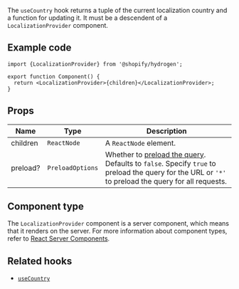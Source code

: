 <!-- This file is generated from source code in the Shopify/hydrogen repo. Edit the files in /packages/hydrogen/src/components/LocalizationProvider and run 'yarn generate-docs' at the root of this repo. For more information, refer to https://github.com/Shopify/shopify-dev/blob/main/content/internal/operations/reference-docs/hydrogen.md. -->

The `useCountry` hook returns a tuple of the current localization country and a function for updating it.
It must be a descendent of a `LocalizationProvider` component.

## Example code

```tsx
import {LocalizationProvider} from '@shopify/hydrogen';

export function Component() {
  return <LocalizationProvider>{children}</LocalizationProvider>;
}
```

## Props

| Name     | Type                        | Description                                                                                                                                                                                                    |
| -------- | --------------------------- | -------------------------------------------------------------------------------------------------------------------------------------------------------------------------------------------------------------- |
| children | <code>ReactNode</code>      | A `ReactNode` element.                                                                                                                                                                                         |
| preload? | <code>PreloadOptions</code> | Whether to [preload the query](/custom-storefronts/hydrogen/framework/preloaded-queries). Defaults to `false`. Specify `true` to preload the query for the URL or `'*'` to preload the query for all requests. |

## Component type

The `LocalizationProvider` component is a server component, which means that it renders on the server. For more information about component types, refer to [React Server Components](/custom-storefronts/hydrogen/framework/react-server-components).

## Related hooks

- [`useCountry`](/api/hydrogen/hooks/localization/usecountry)
